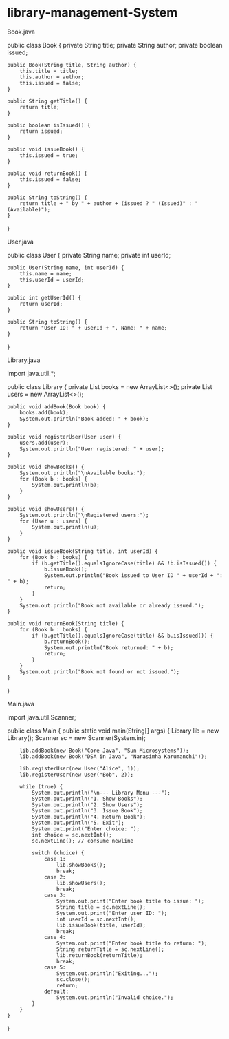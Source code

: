 # library-management-System


Book.java 

public class Book {
    private String title;
    private String author;
    private boolean issued;

    public Book(String title, String author) {
        this.title = title;
        this.author = author;
        this.issued = false;
    }

    public String getTitle() {
        return title;
    }

    public boolean isIssued() {
        return issued;
    }

    public void issueBook() {
        this.issued = true;
    }

    public void returnBook() {
        this.issued = false;
    }

    public String toString() {
        return title + " by " + author + (issued ? " (Issued)" : " (Available)");
    }
}


User.java

public class User {
    private String name;
    private int userId;

    public User(String name, int userId) {
        this.name = name;
        this.userId = userId;
    }

    public int getUserId() {
        return userId;
    }

    public String toString() {
        return "User ID: " + userId + ", Name: " + name;
    }
}


   Library.java

   import java.util.*;

public class Library {
    private List<Book> books = new ArrayList<>();
    private List<User> users = new ArrayList<>();

    public void addBook(Book book) {
        books.add(book);
        System.out.println("Book added: " + book);
    }

    public void registerUser(User user) {
        users.add(user);
        System.out.println("User registered: " + user);
    }

    public void showBooks() {
        System.out.println("\nAvailable books:");
        for (Book b : books) {
            System.out.println(b);
        }
    }

    public void showUsers() {
        System.out.println("\nRegistered users:");
        for (User u : users) {
            System.out.println(u);
        }
    }

    public void issueBook(String title, int userId) {
        for (Book b : books) {
            if (b.getTitle().equalsIgnoreCase(title) && !b.isIssued()) {
                b.issueBook();
                System.out.println("Book issued to User ID " + userId + ": " + b);
                return;
            }
        }
        System.out.println("Book not available or already issued.");
    }

    public void returnBook(String title) {
        for (Book b : books) {
            if (b.getTitle().equalsIgnoreCase(title) && b.isIssued()) {
                b.returnBook();
                System.out.println("Book returned: " + b);
                return;
            }
        }
        System.out.println("Book not found or not issued.");
    }
}



Main.java

import java.util.Scanner;

public class Main {
    public static void main(String[] args) {
        Library lib = new Library();
        Scanner sc = new Scanner(System.in);

        lib.addBook(new Book("Core Java", "Sun Microsystems"));
        lib.addBook(new Book("DSA in Java", "Narasimha Karumanchi"));

        lib.registerUser(new User("Alice", 1));
        lib.registerUser(new User("Bob", 2));

        while (true) {
            System.out.println("\n--- Library Menu ---");
            System.out.println("1. Show Books");
            System.out.println("2. Show Users");
            System.out.println("3. Issue Book");
            System.out.println("4. Return Book");
            System.out.println("5. Exit");
            System.out.print("Enter choice: ");
            int choice = sc.nextInt();
            sc.nextLine(); // consume newline

            switch (choice) {
                case 1:
                    lib.showBooks();
                    break;
                case 2:
                    lib.showUsers();
                    break;
                case 3:
                    System.out.print("Enter book title to issue: ");
                    String title = sc.nextLine();
                    System.out.print("Enter user ID: ");
                    int userId = sc.nextInt();
                    lib.issueBook(title, userId);
                    break;
                case 4:
                    System.out.print("Enter book title to return: ");
                    String returnTitle = sc.nextLine();
                    lib.returnBook(returnTitle);
                    break;
                case 5:
                    System.out.println("Exiting...");
                    sc.close();
                    return;
                default:
                    System.out.println("Invalid choice.");
            }
        }
    }
}



